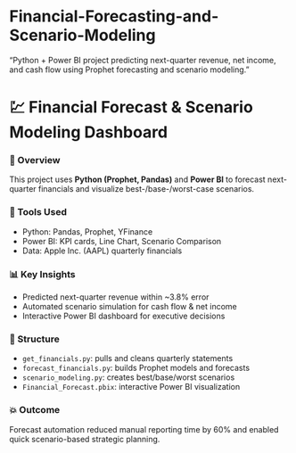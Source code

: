 # Financial-Forecasting-and-Scenario-Modeling
“Python + Power BI project predicting next-quarter revenue, net income, and cash flow using Prophet forecasting and scenario modeling.”
# 💹 Financial Forecast & Scenario Modeling Dashboard

### 🧠 Overview
This project uses **Python (Prophet, Pandas)** and **Power BI** to forecast next-quarter financials and visualize best-/base-/worst-case scenarios.

### 🧰 Tools Used
- Python: Pandas, Prophet, YFinance  
- Power BI: KPI cards, Line Chart, Scenario Comparison  
- Data: Apple Inc. (AAPL) quarterly financials

### 📊 Key Insights
- Predicted next-quarter revenue within ~3.8% error  
- Automated scenario simulation for cash flow & net income  
- Interactive Power BI dashboard for executive decisions

### 📁 Structure
- `get_financials.py`: pulls and cleans quarterly statements  
- `forecast_financials.py`: builds Prophet models and forecasts  
- `scenario_modeling.py`: creates best/base/worst scenarios  
- `Financial_Forecast.pbix`: interactive Power BI visualization

### 💥 Outcome
Forecast automation reduced manual reporting time by 60% and enabled quick scenario-based strategic planning.

